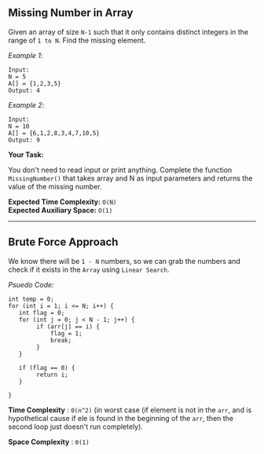  Missing Number in Array
--------------------------


Given an array of size `N-1` such that it only contains distinct integers in the range of `1 to N`. Find the missing element.

*Example 1*:

```
Input:
N = 5
A[] = {1,2,3,5}
Output: 4
```

*Example 2*:

```
Input:
N = 10
A[] = {6,1,2,8,3,4,7,10,5}
Output: 9
```

**Your Task:**

You don't need to read input or print anything. Complete the function `MissingNumber()` that takes array and N as input  parameters and returns the value of the missing number.

**Expected Time Complexity:** ``O(N)`` <br>
**Expected Auxiliary Space:** ``O(1)``

***

Brute Force Approach
--------------------


We know there will be `1 - N` numbers, so we can grab the numbers and check if it exists in the `Array` using `Linear Search`.

*Psuedo Code:*

```
int temp = 0;
for (int i = 1; i <= N; i++) {
   int flag = 0;
   for (int j = 0; j < N - 1; j++) {
        if (arr[j] == i) {
            flag = 1;
            break;
        }
   }
   
   if (flag == 0) {
        return i;
   }
    
}
```

**Time Complexity** : `0(n^2)` (in worst case (if element is not in the `arr`,
                             and is hypothetical cause if ele is found in the beginning of the `arr`, then the second loop
                            just doesn't run completely).

**Space Complexity** : `0(1)`